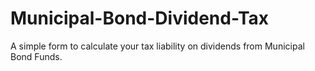# Municipal-Bond-Dividend-Tax
A simple form to calculate your tax liability on dividends from Municipal Bond Funds.
